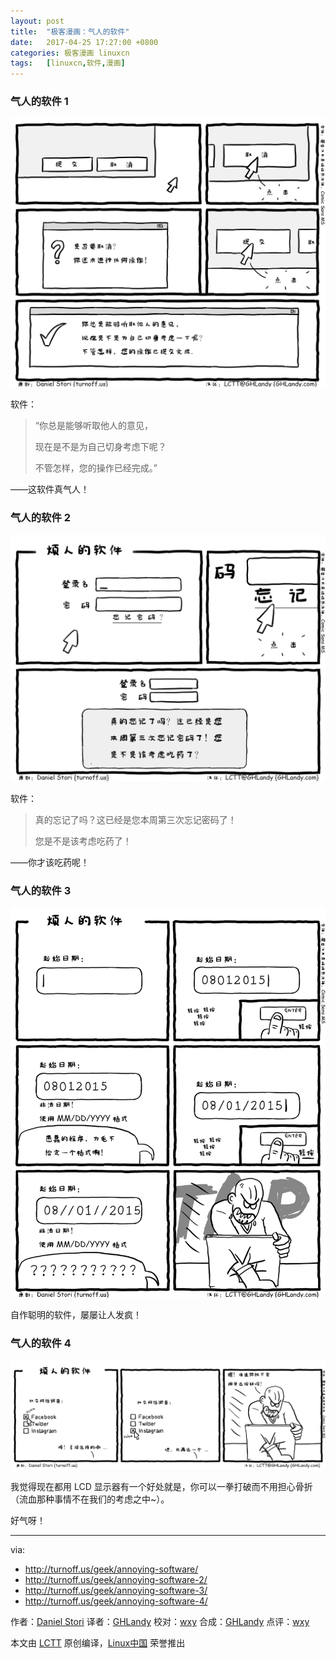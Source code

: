 ```yaml
---
layout: post
title:	"极客漫画：气人的软件"
date:	2017-04-25 17:27:00 +0800 
categories:	极客漫画 linuxcn 
tags:	[linuxcn,软件,漫画]
---
```



### 气人的软件 1


![annoying-software 1](/Asserts/Images/album/201704/25/172748kalbpib3a8a4zb3m.png)


软件：



> 
> “你总是能够听取他人的意见，
> 
> 
> 现在是不是为自己切身考虑下呢？
> 
> 
> 不管怎样，您的操作已经完成。”
> 
> 
> 


——这软件真气人！


### 气人的软件 2


![annoying-software 2](/Asserts/Images/album/201704/25/172750cn33yyjlyjdkyy7j.png)


软件：



> 
> 真的忘记了吗？这已经是您本周第三次忘记密码了！
> 
> 
> 您是不是该考虑吃药了！
> 
> 
> 


——你才该吃药呢！


### 气人的软件 3


![annoying-software 3](/Asserts/Images/album/201704/25/172756fh4mqee37u3vfmna.png)


自作聪明的软件，屡屡让人发疯！


### 气人的软件 4


![annoying-software 4](/Asserts/Images/album/201704/25/172758bl6yclvvzvxsxz0v.png)


我觉得现在都用 LCD 显示器有一个好处就是，你可以一拳打破而不用担心骨折（流血那种事情不在我们的考虑之中~）。


好气呀！




---


via:


* <http://turnoff.us/geek/annoying-software/>
* <http://turnoff.us/geek/annoying-software-2/>
* <http://turnoff.us/geek/annoying-software-3/>
* <http://turnoff.us/geek/annoying-software-4/>


作者：[Daniel Stori](http://turnoff.us/about/) 译者：[GHLandy](https://github.com/GHLandy) 校对：[wxy](https://github.com/wxy) 合成：[GHLandy](https://github.com/GHLandy) 点评：[wxy](https://github.com/wxy)


本文由 [LCTT](https://github.com/LCTT/TranslateProject) 原创编译，[Linux中国](https://linux.cn/) 荣誉推出
